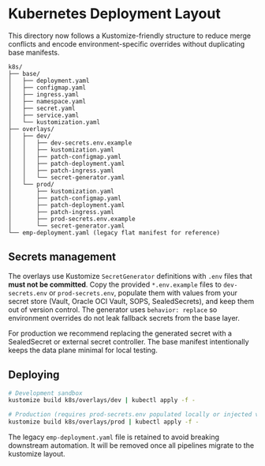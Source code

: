 # Kubernetes Deployment Layout

This directory now follows a Kustomize-friendly structure to reduce merge
conflicts and encode environment-specific overrides without duplicating base
manifests.

```
k8s/
├── base/
│   ├── deployment.yaml
│   ├── configmap.yaml
│   ├── ingress.yaml
│   ├── namespace.yaml
│   ├── secret.yaml
│   ├── service.yaml
│   └── kustomization.yaml
├── overlays/
│   ├── dev/
│   │   ├── dev-secrets.env.example
│   │   ├── kustomization.yaml
│   │   ├── patch-configmap.yaml
│   │   ├── patch-deployment.yaml
│   │   ├── patch-ingress.yaml
│   │   └── secret-generator.yaml
│   └── prod/
│       ├── kustomization.yaml
│       ├── patch-configmap.yaml
│       ├── patch-deployment.yaml
│       ├── patch-ingress.yaml
│       ├── prod-secrets.env.example
│       └── secret-generator.yaml
└── emp-deployment.yaml (legacy flat manifest for reference)
```

## Secrets management

The overlays use Kustomize `SecretGenerator` definitions with `.env` files that
**must not be committed**.  Copy the provided `*.env.example` files to
`dev-secrets.env` or `prod-secrets.env`, populate them with values from your
secret store (Vault, Oracle OCI Vault, SOPS, SealedSecrets), and keep them out
of version control.  The generator uses `behavior: replace` so environment
overrides do not leak fallback secrets from the base layer.

For production we recommend replacing the generated secret with a SealedSecret
or external secret controller.  The base manifest intentionally keeps the data
plane minimal for local testing.

## Deploying

```bash
# Development sandbox
kustomize build k8s/overlays/dev | kubectl apply -f -

# Production (requires prod-secrets.env populated locally or injected via CI)
kustomize build k8s/overlays/prod | kubectl apply -f -
```

The legacy `emp-deployment.yaml` file is retained to avoid breaking downstream
automation.  It will be removed once all pipelines migrate to the kustomize
layout.
